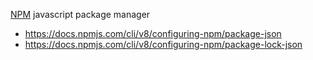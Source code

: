 [NPM](https://www.npmjs.com) javascript package manager
- https://docs.npmjs.com/cli/v8/configuring-npm/package-json
- https://docs.npmjs.com/cli/v8/configuring-npm/package-lock-json

